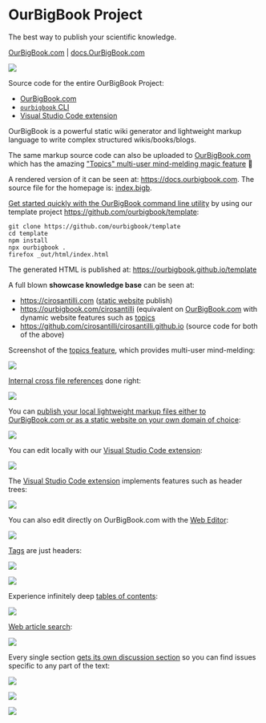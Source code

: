 # OurBigBook Project

The best way to publish your scientific knowledge.

[OurBigBook.com](https://OurBigBook.com) | [docs.OurBigBook.com](https://docs.ourbigbook.com)

![](logo.svg)

Source code for the entire OurBigBook Project:

- [OurBigBook.com](https://OurBigBook.com)
- [`ourbigbook` CLI](https://docs.ourbigbook.com/#ourbigbook-cli)
- [Visual Studio Code extension](https://docs.ourbigbook.com/#visual-studio-code)

OurBigBook is a powerful static wiki generator and lightweight markup language to write complex structured wikis/books/blogs.

The same markup source code can also be uploaded to [OurBigBook.com](https://OurBigBook.com) which has the amazing ["Topics" multi-user mind-melding magic feature](https://docs.ourbigbook.com/#ourbigbook-web-topics) 🧙

A rendered version of it can be seen at: <https://docs.ourbigbook.com>. The source file for the homepage is: [index.bigb](index.bigb).

[Get started quickly with the OurBigBook command line utility](https://docs.ourbigbook.com/#ourbigbook-cli-quick-start) by using our template project <https://github.com/ourbigbook/template>:

```
git clone https://github.com/ourbigbook/template
cd template
npm install
npx ourbigbook .
firefox _out/html/index.html
```

The generated HTML is published at: https://ourbigbook.github.io/template

A full blown **showcase knowledge base** can be seen at:

* https://cirosantilli.com ([static website](https://docs.ourbigbook.com/#p-publish) publish)
* https://ourbigbook.com/cirosantilli (equivalent on [OurBigBook.com](https://docs.ourbigbook.com/#ourbigbook-com) with dynamic website features such as [topics](https://docs.ourbigbook.com/#ourbigbook-web-topics)
* https://github.com/cirosantilli/cirosantilli.github.io (source code for both of the above)

Screenshot of the [topics feature](https://docs.ourbigbook.com/#ourbigbook-web-topics), which provides multi-user mind-melding:

![](https://raw.githubusercontent.com/ourbigbook/ourbigbook-media/master/feature/topics/derivative.png)

[Internal cross file references](https://docs.ourbigbook.com/#cross-file-reference) done right:

![](https://raw.githubusercontent.com/ourbigbook/ourbigbook-media/master/feature/x/hilbert-space-arrow.png)

You can [publish your local lightweight markup files either to OurBigBook.com or as a static website on your own domain of choice](https://docs.ourbigbook.com/#publish-your-content):

![](https://raw.githubusercontent.com/ourbigbook/ourbigbook-media/master/feature/local-editing/bigb-publish-to-web-or-static-editor-logos.svg)

You can edit locally with our [Visual Studio Code extension](https://docs.ourbigbook.com/#visual-studio-code):

![](https://raw.githubusercontent.com/ourbigbook/ourbigbook-media/master/feature/vscode/install.png)

The [Visual Studio Code extension](https://docs.ourbigbook.com/#visual-studio-code) implements features such as header trees:

![](https://raw.githubusercontent.com/ourbigbook/ourbigbook-media/master/feature/vscode/tree.png)

You can also edit directly on OurBigBook.com with the [Web Editor](https://docs.ourbigbook.com#web-editor):

![](https://raw.githubusercontent.com/ourbigbook/ourbigbook-media/master/feature/web-editor/cirosantilli-derivative.png)

[Tags](https://docs.ourbigbook.com/#h-tag-argument) are just headers:

![](https://raw.githubusercontent.com/ourbigbook/ourbigbook-media/master/feature/tag/non-toplevel-documentary-sell.png)

![](https://raw.githubusercontent.com/ourbigbook/ourbigbook-media/master/feature/tagged-list/tagged.png)

Experience infinitely deep [tables of contents](https://docs.ourbigbook.com/#table-of-contents):

![](https://raw.githubusercontent.com/ourbigbook/ourbigbook-media/master/feature/dynamic-article-tree/demo.png)

[Web article search](https://docs.ourbigbook.com/#ourbigbook-web-search):

![](https://raw.githubusercontent.com/ourbigbook/ourbigbook-media/master/feature/search/physics-arrow.png)

Every single section [gets its own discussion section](https://docs.ourbigbook.com/#ourbigbook-web-discussions) so you can find issues specific to any part of the text:

![](https://raw.githubusercontent.com/ourbigbook/ourbigbook-media/master/Fundamental_theorem_of_calculus_subheader_discussion_arrow.png)

![](https://raw.githubusercontent.com/ourbigbook/ourbigbook-media/master/Fundamental_theorem_of_calculus_by_Barack_Obama_discussions.png)

![](https://raw.githubusercontent.com/ourbigbook/ourbigbook-media/master/Fundamental_theorem_of_calculus_by_Barack_Obama_discussion_1.png)
